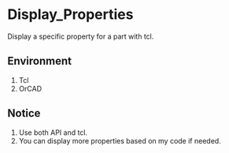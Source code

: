# Display_Properties
Display a specific property for a part with tcl.

## Environment
1. Tcl
2. OrCAD

## Notice
1. Use both API and tcl.
2. You can display more properties based on my code if needed.
